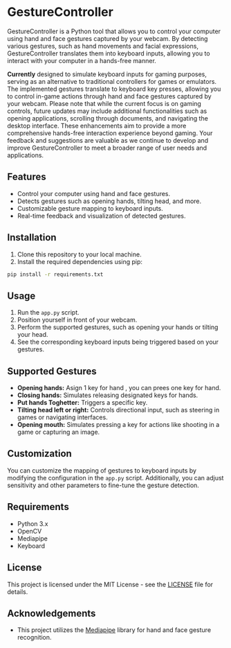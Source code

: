 # GestureController

GestureController is a Python tool that allows you to control your computer using hand and face gestures captured by your webcam. By detecting various gestures, such as hand movements and facial expressions, GestureController translates them into keyboard inputs, allowing you to interact with your computer in a hands-free manner.

**Currently** designed to simulate keyboard inputs for gaming purposes, serving as an alternative to traditional controllers for games or emulators. The implemented gestures translate to keyboard key presses, allowing you to control in-game actions through hand and face gestures captured by your webcam.
Please note that while the current focus is on gaming controls, future updates may include additional functionalities such as opening applications, scrolling through documents, and navigating the desktop interface. These enhancements aim to provide a more comprehensive hands-free interaction experience beyond gaming.
Your feedback and suggestions are valuable as we continue to develop and improve GestureController to meet a broader range of user needs and applications.

## Features
- Control your computer using hand and face gestures.
- Detects gestures such as opening hands, tilting head, and more.
- Customizable gesture mapping to keyboard inputs.
- Real-time feedback and visualization of detected gestures.

## Installation
1. Clone this repository to your local machine.
2. Install the required dependencies using pip:

```bash
pip install -r requirements.txt
```

## Usage
1. Run the `app.py` script.
2. Position yourself in front of your webcam.
3. Perform the supported gestures, such as opening your hands or tilting your head.
4. See the corresponding keyboard inputs being triggered based on your gestures.


## Supported Gestures
- **Opening hands:** Asign 1 key for hand , you can prees one key for hand.
- **Closing hands:** Simulates releasing designated keys for hands.
- **Put hands Toghetter:** Triggers a specific key.
- **Tilting head left or right:** Controls directional input, such as steering in games or navigating interfaces.
- **Opening mouth:** Simulates pressing a key for actions like shooting in a game or capturing an image.


## Customization
You can customize the mapping of gestures to keyboard inputs by modifying the configuration in the `app.py` script. Additionally, you can adjust sensitivity and other parameters to fine-tune the gesture detection.

## Requirements
- Python 3.x
- OpenCV
- Mediapipe
- Keyboard

## License
This project is licensed under the MIT License - see the [LICENSE](LICENSE) file for details.

## Acknowledgements
- This project utilizes the [Mediapipe](https://google.github.io/mediapipe/) library for hand and face gesture recognition.
